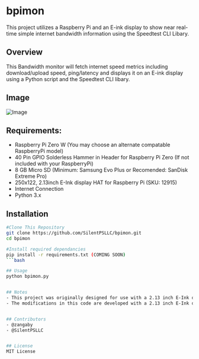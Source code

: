 # bpimon
This project utilizes a Raspberry Pi and an E-ink display to show near real-time simple internet bandwidth information using the Speedtest CLI Libary.


## Overview
This Bandwidth monitor will fetch internet speed metrics including download/upload speed, ping/latency and displays it on an E-ink display using a Python script and the Speedtest CLI libary.


## Image
![Image](https://github.com/zangaby/bpimon/blob/main/bpimon.png?raw=true)


## Requirements:
 - Raspberry Pi Zero W (You may choose an alternate compatable RaspberryPi model)
 - 40 Pin GPIO Solderless Hammer in Header for Raspberry Pi Zero (If not included with your RaspberryPi)
 - 8 GB Micro SD (Minimum: Samsung Evo Plus or Recomended: SanDisk Extreme Pro)
 - 250x122, 2.13inch E-Ink display HAT for Raspberry Pi (SKU: 12915)
 - Internet Connection
 - Python 3.x 


## Installation
```bash
#Clone This Repository
git clone https://github.com/SilentPSLLC/bpimon.git
cd bpimon

#Install required dependancies
pip install -r requirements.txt (COMING SOON)
```bash

## Usage
python bpimon.py


## Notes
- This project was originally designed for use with a 2.13 inch E-Ink display (Version 2). Adjustments may be necessary for other display sizes or versions.
- The modifications in this code are developed with a 2.13 inch E-Ink display (Version 3). Compatibility with other hardware configurations may vary.


## Contributors
- @zangaby
- @SilentPSLLC


## License
MIT License
